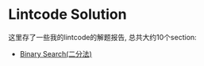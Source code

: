 # Lintcode Solution

这里存了一些我的lintcode的解题报告, 总共大约10个section:

* [Binary Search\(二分法\)](https://github.com/wenlilearn/gitbook-lintcode/tree/da097fd99facd66c091e2c496e6e606334edfc16/binary_search/README.md)

